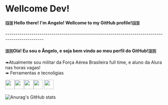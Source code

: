 <h1>Wellcome Dev!</h1>
<h4 aling="center">🇬🇧 Hello there! I'm Angelo! Wellcome to my GitHub profile!🇬🇧 </h4>
-------------------------------------------------------------------------------------------------
<h4 aling="center">🇧🇷Olá! Eu sou o Ângelo, e seja bem vindo ao meu perfil do GitHub!🇧🇷</h4>
 <p aling="left">➠Atualmente sou militar da Força Aérea Brasileira full time, e aluno da Alura nas horas vagas!<br>
➠ Ferramentas e tecnoligias<br>
<div aling="center">
<img src="https://cdn.jsdelivr.net/gh/devicons/devicon/icons/html5/html5-plain-wordmark.svg" width="30" height="30"/><img src="https://cdn.jsdelivr.net/gh/devicons/devicon/icons/visualstudio/visualstudio-plain.svg" width="30" height="30"/><img src="https://cdn.jsdelivr.net/gh/devicons/devicon/icons/wordpress/wordpress-plain.svg" width="30" height="30"/><img src="https://cdn.jsdelivr.net/gh/devicons/devicon/icons/css3/css3-original.svg" width="30" height="30"/>
<img src="https://cdn.jsdelivr.net/gh/devicons/devicon/icons/javascript/javascript-plain.svg" width="30" height="30"/>          
</p>
</div>

![Anurag's GitHub stats](https://github-readme-stats.vercel.app/api?username=Anbfer&show_icons=true&theme=dark)



<!---
Anbfer/Anbfer is a ✨ special ✨ repository because its `README.md` (this file) appears on your GitHub profile.
You can click the Preview link to take a look at your changes.
--->

